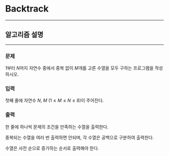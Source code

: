 # Backtrack
---
## 알고리즘 설명

---
### 문제
$1$부터 $N$까지 자연수 중에서 중복 없이 $M$개를 고른 수열을 모두 구하는 프로그램을 작성하시오.

### 입력
첫째 줄에 자연수 $N$, $M$ $(1 \leq M \leq N \leq 8)$이 주어진다. 

### 출력
한 줄에 하나씩 문제의 조건을 만족하는 수열을 출력한다.

중복되는 수열을 여러 번 출력하면 안되며, 각 수열은 공백으로 구분하여 출력한다.

수열은 사전 순으로 증가하는 순서로 출력해야 한다.